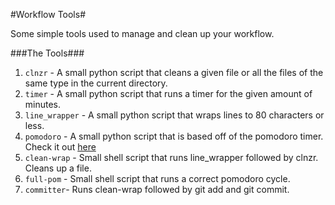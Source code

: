 #Workflow Tools#

Some simple tools used to manage and clean up your workflow.

###The Tools###
1. `clnzr` - A small python script that cleans a given file or all the files of
the
   same type in the current directory.
2. `timer` - A small python script that runs a timer for the given amount of
minutes.
3. `line_wrapper` - A small python script that wraps lines to 80 characters or
less.
4. `pomodoro` - A small python script that is based off of the pomodoro timer.
Check it out [here](http://en.wikipedia.org/wiki/Pomodoro_Technique)
5. `clean-wrap` - Small shell script that runs line_wrapper followed by clnzr.
Cleans up a file.
6. `full-pom` - Small shell script that runs a correct pomodoro cycle.
7. `committer`- Runs clean-wrap followed by git add and git commit.
